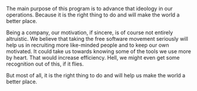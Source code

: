 The main purpose of this program is to advance that ideology in our operations. Because it is the right thing to do and will make the world a better place.

Being a company, our motivation, if sincere, is of course not entirely altruistic. We believe that taking the free software movement seriously will help us in recruiting more like-minded people and to keep our own motivated. It could take us towards knowing some of the tools we use more by heart. That would increase efficiency. Hell, we might even get some recognition out of this, if it flies.

But most of all, it is the right thing to do and will help us make the world a better place.

